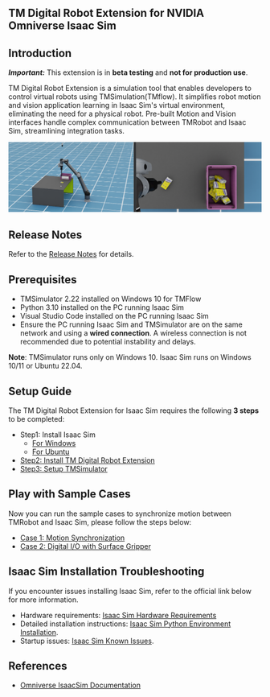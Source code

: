 ## TM Digital Robot Extension for NVIDIA Omniverse Isaac Sim

## Introduction

**_Important:_** This extension is in **beta testing** and **not for production use**.

TM Digital Robot Extension is a simulation tool that enables developers to control virtual robots using TMSimulation(TMflow). It simplifies robot motion and vision application learning in Isaac Sim's virtual environment, eliminating the need for a physical robot. Pre-built Motion and Vision interfaces handle complex communication between TMRobot and Isaac Sim, streamlining integration tasks.

![](images/sample.png)

<!-- ## Communication Architecture

-   TBD -->

## Release Notes

Refer to the [Release Notes](RELEASE_NOTES.md) for details.

## Prerequisites

-   TMSimulator 2.22 installed on Windows 10 for TMFlow
-   Python 3.10 installed on the PC running Isaac Sim
-   Visual Studio Code installed on the PC running Isaac Sim
-   Ensure the PC running Isaac Sim and TMSimulator are on the same network and using a **wired connection**. A wireless connection is not recommended due to potential instability and delays.

**Note**: TMSimulator runs only on Windows 10. Isaac Sim runs on Windows 10/11 or Ubuntu 22.04.

## Setup Guide

The TM Digital Robot Extension for Isaac Sim requires the following **3 steps** to be completed:

-   Step1: Install Isaac Sim
    -   [For Windows](./docs/INSTALL_WINDOWS.md)
    -   [For Ubuntu](./docs/INSTALL_UBUNTU.md)
-   [Step2: Install TM Digital Robot Extension](./docs/INSTALL_EXTENSION.md)
-   [Step3: Setup TMSimulator](./docs/SETUP_TMSIMULATOR.md)

## Play with Sample Cases

Now you can run the sample cases to synchronize motion between TMRobot and Isaac Sim, please follow the steps below:

-   [Case 1: Motion Synchronization](./docs/CASE01.md)
-   [Case 2: Digital I/O with Surface Gripper](./docs/CASE02.md)

## Isaac Sim Installation Troubleshooting

If you encounter issues installing Isaac Sim, refer to the official link below for more information.

-   Hardware requirements: [Isaac Sim Hardware Requirements](https://docs.omniverse.nvidia.com/isaacsim/latest/installation/requirements.html#system-requirements)
-   Detailed installation instructions: [Isaac Sim Python Environment Installation](https://docs.omniverse.nvidia.com/isaacsim/latest/installation/install_python.html).
-   Startup issues: [Isaac Sim Known Issues](https://docs.omniverse.nvidia.com/isaacsim/latest/known_issues.html).

## References

-   [Omniverse IsaacSim Documentation](https://docs.omniverse.nvidia.com/isaacsim/latest/index.html)

